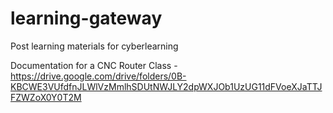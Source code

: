 # learning-gateway
Post learning materials for cyberlearning

Documentation for a CNC Router Class - https://drive.google.com/drive/folders/0B-KBCWE3VUfdfnJLWlVzMmlhSDUtNWJLY2dpWXJOb1UzUG11dFVoeXJaTTJFZWZoX0Y0T2M
